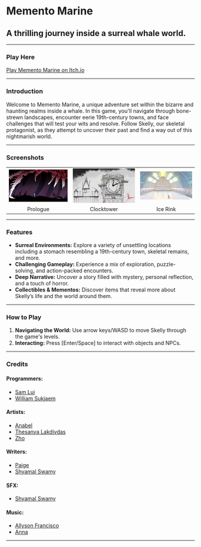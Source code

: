 # Memento Marine
## A thrilling journey inside a surreal whale world.

---

### Play Here
[Play Memento Marine on Itch.io](https://hamsu-dev.itch.io/memento-marine)

---

### Introduction
Welcome to Memento Marine, a unique adventure set within the bizarre and haunting realms inside a whale. In this game, you'll navigate through bone-strewn landscapes, encounter eerie 19th-century towns, and face challenges that will test your wits and resolve. Follow Skelly, our skeletal protagonist, as they attempt to uncover their past and find a way out of this nightmarish world.

---

### Screenshots

<table>
  <tr>
    <td><img src="https://github.com/Hamsu-dev/Memento_Marine/blob/main/Screenshot/Prologue.png?raw=true" alt="Prologue" width="300"/></td>
    <td><img src="https://github.com/Hamsu-dev/Memento_Marine/blob/main/Screenshot/ClockTower.png?raw=true" alt="Clocktower" width="300"/></td>
    <td><img src="https://github.com/Hamsu-dev/Memento_Marine/blob/main/Screenshot/IceRink.png?raw=true" alt="Ice Rink" width="300"/></td>
  </tr>
  <tr>
    <td align="center">Prologue</td>
    <td align="center">Clocktower</td>
    <td align="center">Ice Rink</td>
  </tr>
</table>

---

### Features
- **Surreal Environments:** Explore a variety of unsettling locations including a stomach resembling a 19th-century town, skeletal remains, and more.
- **Challenging Gameplay:** Experience a mix of exploration, puzzle-solving, and action-packed encounters.
- **Deep Narrative:** Uncover a story filled with mystery, personal reflection, and a touch of horror.
- **Collectibles & Mementos:** Discover items that reveal more about Skelly’s life and the world around them.

---

### How to Play
1. **Navigating the World:** Use arrow keys/WASD to move Skelly through the game's levels.
2. **Interacting:** Press [Enter/Space] to interact with objects and NPCs.

---

### Credits
#### Programmers:
- [Sam Lui](https://github.com/Hamsu-dev)
- [William Sukjaem](https://github.com/Willsu00)

#### Artists:
- [Anabel](https://www.instagram.com/anabunw/)
- [Thesanya Lakdivdas](https://www.instagram.com/damsi_lak/)
- [Zho](https://www.instagram.com/zhoartu/)

#### Writers:
- [Paige](https://www.instagram.com/paig_does_it?igsh=OHA2cGV5OTQ1OGNk)
- [Shyamal Swamy](https://www.instagram.com/shy.s.s/)

#### SFX:
- [Shyamal Swamy](https://www.instagram.com/shy.s.s/)

#### Music:
- [Allyson Francisco](https://www.instagram.com/allysonmfrancisco/?igsh=MTlvbm9qa3FjbTA4MQ%3D%3D&utm_source=qr)
- [Anna](https://www.instagram.com/aucklandceramics/)

---
